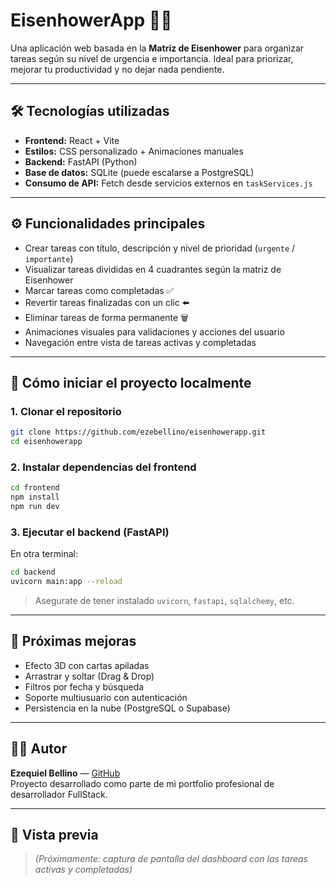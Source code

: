 # EisenhowerApp 🧠✅

Una aplicación web basada en la **Matriz de Eisenhower** para organizar tareas según su nivel de urgencia e importancia. Ideal para priorizar, mejorar tu productividad y no dejar nada pendiente.

---

## 🛠️ Tecnologías utilizadas

- **Frontend:** React + Vite
- **Estilos:** CSS personalizado + Animaciones manuales
- **Backend:** FastAPI (Python)
- **Base de datos:** SQLite (puede escalarse a PostgreSQL)
- **Consumo de API:** Fetch desde servicios externos en `taskServices.js`

---

## ⚙️ Funcionalidades principales

- Crear tareas con título, descripción y nivel de prioridad (`urgente` / `importante`)
- Visualizar tareas divididas en 4 cuadrantes según la matriz de Eisenhower
- Marcar tareas como completadas ✅
- Revertir tareas finalizadas con un clic ⬅️
- Eliminar tareas de forma permanente 🗑️
- Animaciones visuales para validaciones y acciones del usuario
- Navegación entre vista de tareas activas y completadas

---

## 🚀 Cómo iniciar el proyecto localmente

### 1. Clonar el repositorio

```bash
git clone https://github.com/ezebellino/eisenhowerapp.git
cd eisenhowerapp
```

### 2. Instalar dependencias del frontend

```bash
cd frontend
npm install
npm run dev
```

### 3. Ejecutar el backend (FastAPI)

En otra terminal:

```bash
cd backend
uvicorn main:app --reload
```

> Asegurate de tener instalado `uvicorn`, `fastapi`, `sqlalchemy`, etc.

---

## 🧪 Próximas mejoras

- Efecto 3D con cartas apiladas
- Arrastrar y soltar (Drag & Drop)
- Filtros por fecha y búsqueda
- Soporte multiusuario con autenticación
- Persistencia en la nube (PostgreSQL o Supabase)

---

## 👨‍💻 Autor

**Ezequiel Bellino** — [GitHub](https://github.com/ezebellino)  
Proyecto desarrollado como parte de mi portfolio profesional de desarrollador FullStack.

---

## 📸 Vista previa

> *(Próximamente: captura de pantalla del dashboard con las tareas activas y completadas)*